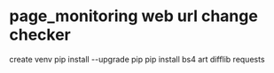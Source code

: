 # page_monitoring web url change checker
create venv
pip install --upgrade pip
pip install bs4 art difflib requests
